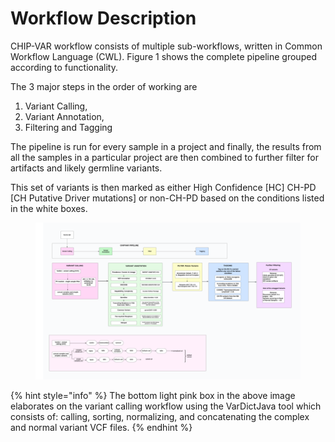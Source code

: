 # Workflow Description

CHIP-VAR workflow consists of multiple sub-workflows, written in Common Workflow Language (CWL). Figure 1 shows the complete pipeline grouped according to functionality.&#x20;

The 3 major steps in the order of working are&#x20;

1. Variant Calling,
2. Variant Annotation,
3. Filtering and Tagging

The pipeline is run for every sample in a project and finally, the results from all the samples in a particular project are then combined to further filter for artifacts and likely germline variants.&#x20;

This set of variants is then marked as either High Confidence \[HC] CH-PD \[CH Putative Driver mutations] or non-CH-PD based on the conditions listed in the white boxes.&#x20;

<figure><img src=".gitbook/assets/image (2).png" alt=""><figcaption></figcaption></figure>

{% hint style="info" %}
The bottom light pink box in the above image elaborates on the variant calling workflow using the VarDictJava tool which consists of: calling, sorting, normalizing, and concatenating the complex and normal variant VCF files.&#x20;
{% endhint %}

